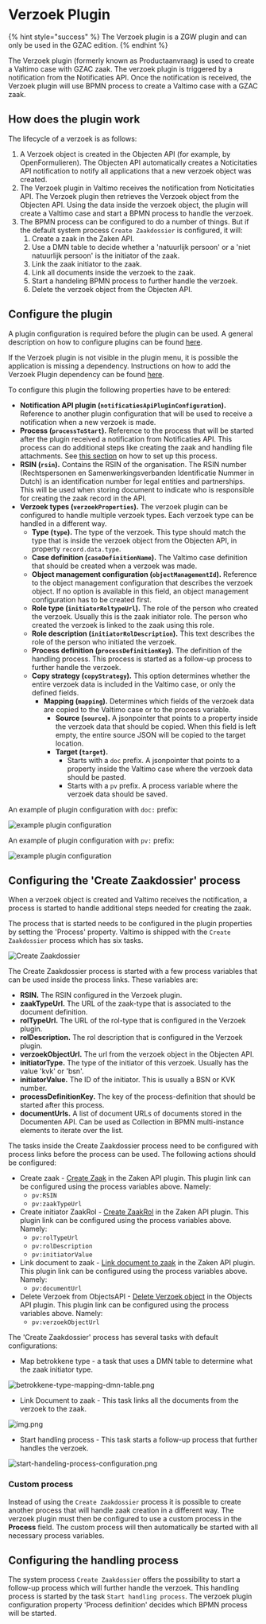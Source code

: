 # Verzoek Plugin

{% hint style="success" %}
The Verzoek plugin is a ZGW plugin and can only be used in the GZAC edition.
{% endhint %}

The Verzoek plugin (formerly known as Productaanvraag) is used to create a Valtimo case with GZAC zaak. The verzoek plugin is triggered by a notification from the Notificaties API. Once the notification is received, the Verzoek plugin will use BPMN process to create a Valtimo case with a GZAC zaak.

## How does the plugin work

The lifecycle of a verzoek is as follows:

1. A Verzoek object is created in the Objecten API (for example, by OpenFormulieren). The Objecten API automatically creates a Noticitaties API notification to notify all applications that a new verzoek object was created.
2. The Verzoek plugin in Valtimo receives the notification from Noticitaties API. The Verzoek plugin then retrieves the Verzoek object from the Objecten API. Using the data inside the verzoek object, the plugin will create a Valtimo case and start a BPMN process to handle the verzoek.
3. The BPMN process can be configured to do a number of things. But if the default system process `Create Zaakdossier` is configured, it will:
   1. Create a zaak in the Zaken API.
   2. Use a DMN table to decide whether a 'natuurlijk persoon' or a 'niet natuurlijk persoon' is the initiator of the zaak.
   3. Link the zaak initiator to the zaak.
   4. Link all documents inside the verzoek to the zaak.
   5. Start a handeling BPMN process to further handle the verzoek.
   6. Delete the verzoek object from the Objecten API.

## Configure the plugin

A plugin configuration is required before the plugin can be used. A general description on how to configure plugins can be found [here](broken-reference).

If the Verzoek plugin is not visible in the plugin menu, it is possible the application is missing a dependency. Instructions on how to add the Verzoek Plugin dependency can be found [here](../../fundamentals/getting-started/modules/zgw/verzoek.md).

To configure this plugin the following properties have to be entered:

* **Notification API plugin (`notificatiesApiPluginConfiguration`).** Reference to another plugin configuration that will be used to receive a notification when a new verzoek is made.
* **Process (`processToStart`).** Reference to the process that will be started after the plugin received a notification from Notificaties API. This process can do additional steps like creating the zaak and handling file attachments. See [this section](configure-verzoek-plugin.md#configuring-the--create-zaakdossier-process) on how to set up this process.
* **RSIN (`rsin`).** Contains the RSIN of the organisation. The RSIN number (Rechtspersonen en Samenwerkingsverbanden Identificatie Nummer in Dutch) is an identification number for legal entities and partnerships. This will be used when storing document to indicate who is responsible for creating the zaak record in the API.
* **Verzoek types (`verzoekProperties`).** The verzoek plugin can be configured to handle multiple verzoek types. Each verzoek type can be handled in a different way.
  * **Type (`type`).** The type of the verzoek. This type should match the type that is inside the verzoek object from the Objecten API, in property `record.data.type`.
  * **Case definition (`caseDefinitionName`).** The Valtimo case definition that should be created when a verzoek was made.
  * **Object management configuration (`objectManagementId`).** Reference to the object management configuration that describes the verzoek object. If no option is available in this field, an object management configuration has to be created first.
  * **Role type (`initiatorRoltypeUrl`).** The role of the person who created the verzoek. Usually this is the zaak initiator role. The person who created the verzoek is linked to the zaak using this role.
  * **Role description (`initiatorRolDescription`).** This text describes the role of the person who initiated the verzoek.
  * **Process definition (`processDefinitionKey`).** The definition of the handling process. This process is started as a follow-up process to further handle the verzoek.
  * **Copy strategy (`copyStrategy`).** This option determines whether the entire verzoek data is included in the Valtimo case, or only the defined fields.
    * **Mapping (`mapping`).** Determines which fields of the verzoek data are copied to the Valtimo case or to the process variable.
      * **Source (`source`).** A jsonpointer that points to a property inside the verzoek data that should be copied. When this field is left empty, the entire source JSON will be copied to the target location.
      * **Target (`target`).**
        * Starts with a `doc` prefix. A jsonpointer that points to a property inside the Valtimo case where the verzoek data should be pasted.
        * Starts with a `pv` prefix. A process variable where the verzoek data should be saved.

An example of plugin configuration with `doc:` prefix:

![example plugin configuration](../../.gitbook/assets/configure-plugin-with-doc-prefix.png)

An example of plugin configuration with `pv:` prefix:

![example plugin configuration](../../.gitbook/assets/configure-plugin-with-pv-prefix.png)

## Configuring the 'Create Zaakdossier' process

When a verzoek object is created and Valtimo receives the notification, a process is started to handle additional steps needed for creating the zaak.

The process that is started needs to be configured in the plugin properties by setting the 'Process' property. Valtimo is shipped with the `Create Zaakdossier` process which has six tasks.

![Create Zaakdossier](../../.gitbook/assets/create-zaakdossier-process.png)

The Create Zaakdossier process is started with a few process variables that can be used inside the process links. These variables are:

* **RSIN.** The RSIN configured in the Verzoek plugin.
* **zaakTypeUrl.** The URL of the zaak-type that is associated to the document definition.
* **rolTypeUrl.** The URL of the rol-type that is configured in the Verzoek plugin.
* **rolDescription.** The rol description that is configured in the Verzoek plugin.
* **verzoekObjectUrl.** The url from the verzoek object in the Objecten API.
* **initiatorType.** The type of the initiator of this verzoek. Usually has the value 'kvk' or 'bsn'.
* **initiatorValue.** The ID of the initiator. This is usually a BSN or KVK number.
* **processDefinitionKey.** The key of the process-definition that should be started after this process.
* **documentUrls.** A list of document URLs of documents stored in the Documenten API. Can be used as Collection in BPMN multi-instance elements to iterate over the list.

The tasks inside the Create Zaakdossier process need to be configured with process links before the process can be used. The following actions should be configured:

* Create zaak - [Create Zaak](configure-zaken-api-plugin.md#create-zaak) in the Zaken API plugin. This plugin link can be configured using the process variables above. Namely:
  * `pv:RSIN`
  * `pv:zaakTypeUrl`
* Create initiator ZaakRol - [Create ZaakRol](configure-zaken-api-plugin.md#create-zaakrol---natural-person) in the Zaken API plugin. This plugin link can be configured using the process variables above. Namely:
  * `pv:rolTypeUrl`
  * `pv:rolDescription`
  * `pv:initiatorValue`
* Link document to zaak - [Link document to zaak](configure-zaken-api-plugin.md#link-document-to-zaak) in the Zaken API plugin. This plugin link can be configured using the process variables above. Namely:
  * `pv:documentUrl`
* Delete Verzoek from ObjectsAPI - [Delete Verzoek object](configure-objecten-api-plugin.md#delete-object) in the Objects API plugin. This plugin link can be configured using the process variables above. Namely:
  * `pv:verzoekObjectUrl`

The 'Create Zaakdossier' process has several tasks with default configurations:

* Map betrokkene type - a task that uses a DMN table to determine what the zaak initiator type.

![betrokkene-type-mapping-dmn-table.png](../../.gitbook/assets/betrokkene-type-mapping-dmn-table.png)

* Link Document to zaak - This task links all the documents from the verzoek to the zaak.

![img.png](<../../.gitbook/assets/document-urls-collection-example (1).png>)

* Start handling process - This task starts a follow-up process that further handles the verzoek.

![start-handeling-process-configuration.png](../../.gitbook/assets/start-handeling-process-configuration.png)

### Custom process

Instead of using the `Create Zaakdossier` process it is possible to create another process that will handle zaak creation in a different way. The verzoek plugin must then be configured to use a custom process in the **Process** field. The custom process will then automatically be started with all necessary process variables.

## Configuring the handling process

The system process `Create Zaakdossier` offers the possibility to start a follow-up process which will further handle the verzoek. This handling process is started by the task `Start handling process`. The verzoek plugin configuration property 'Process definition' decides which BPMN process will be started.
